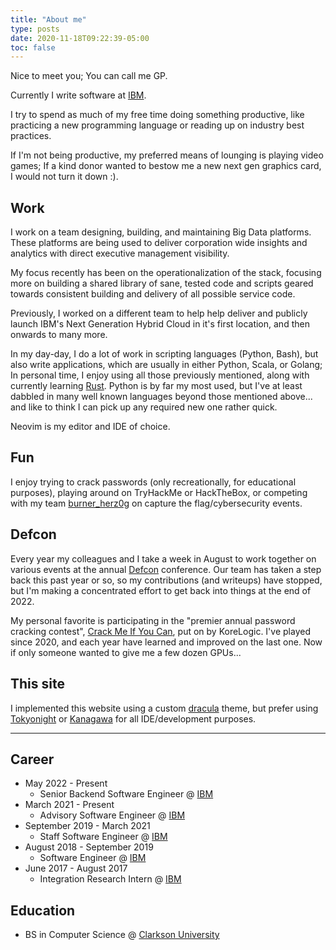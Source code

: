 ```yaml
---
title: "About me"
type: posts
date: 2020-11-18T09:22:39-05:00
toc: false
---
```


Nice to meet you; You can call me GP.

Currently I write software at [IBM](https://www.ibm.com).

I try to spend as much of my free time doing something productive, like
practicing a new programming language or reading up on industry best
practices.

If I'm not being productive, my preferred means of lounging is playing
video games; If a kind donor wanted to bestow me a new next gen graphics
card, I would not turn it down :).

## Work

I work on a team designing, building, and maintaining Big
Data platforms. These platforms are being used to deliver corporation
wide insights and analytics with direct executive management visibility.

My focus recently has been on the operationalization of the stack,
focusing more on building a shared library of sane, tested code and
scripts geared towards consistent building and delivery of all possible
service code.

Previously, I worked on a different team to help help deliver and
publicly launch IBM's Next Generation Hybrid Cloud in it's first
location, and then onwards to many more.

In my day-day, I do a lot of work in scripting languages (Python,
Bash), but also write applications, which are usually in either
Python, Scala, or Golang; In personal time, I enjoy using all those
previously mentioned, along with currently learning
[Rust](https://www.rust-lang.org/). Python is by far my most used, but
I've at least dabbled in many well known languages beyond those
mentioned above... and like to think I can pick up any required new
one rather quick.

Neovim is my editor and IDE of choice.

## Fun

I enjoy trying to crack passwords (only recreationally, for educational
purposes), playing around on TryHackMe or HackTheBox, or competing
with my team [burner_herz0g](https://ctftime.org/team/63292) on
capture the flag/cybersecurity events.

## Defcon

Every year my colleagues and I take a week in August to work together
on various events at the annual [Defcon](https://defcon.org/)
conference. Our team has taken a step back this past year or so, so my
contributions (and writeups) have stopped, but I'm making a
concentrated effort to get back into things at the end of 2022.

My personal favorite is participating in the "premier annual password
cracking contest", [Crack Me If You Can](https://contest.korelogic.com/),
put on by KoreLogic. I've played since 2020, and each year have learned
and improved on the last one. Now if only someone wanted to give me a
few dozen GPUs...

## This site

I implemented this website using a custom [dracula](https://draculatheme.com/)
theme, but prefer using [Tokyonight](https://github.com/folke/tokyonight.nvim)
or [Kanagawa](https://github.com/rebelot/kanagawa.nvim) for all
IDE/development purposes.

---

## Career

 * May 2022 - Present
   * Senior Backend Software Engineer @ [IBM](https://www.ibm.com/us-en/?ar=1)
 * March 2021 - Present
   * Advisory Software Engineer @ [IBM](https://www.ibm.com/us-en/?ar=1)
 * September 2019 - March 2021
   * Staff Software Engineer @ [IBM](https://www.ibm.com/us-en/?ar=1)
 * August 2018 - September 2019
   * Software Engineer @ [IBM](https://www.ibm.com/us-en/?ar=1)
 * June 2017 - August 2017
   * Integration Research Intern @ [IBM](https://www.ibm.com/us-en/?ar=1)

## Education

 * BS in Computer Science @ [Clarkson University](https://www.clarkson.edu/)
